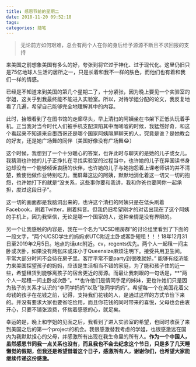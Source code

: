 ```yaml
---
title: 感恩节前的星期二
date: 2018-11-20 09:52:18
tags:
categories: 随笔
---
```


<blockquote class="blockquote-center">无论前方如何艰难，总会有两个人在你的身后给予源源不断且不求回报的支持</blockquote>

来美国之前想象美国有多么的好，夸张到将它过于神化、过于现代化。这里仍旧只是75亿地球人生活的居所之一，只是长着和我不一样的肤色，而他们也有着和我们一样的情感。

<!--more-->

已经是不知道来到美国的第几个星期二了，十分紧张，因为晚上要见一个实验室的学姐，这关乎到我最终能不能进入实验室。所以，对待学姐分配的论文，我反复地看了几遍，希望自己能够完全地理解其中的内容。

此时，抬眼看到了在图书馆的走廊尽头，早上清扫的阿姨坐在书架下正低头玩着手机。正当我对当今时代人们被手机支配深陷其中而唏嘘的时候，我猛然好奇，和这个看起来不知道来自墨西哥还是哪个国家阿姨隔屏聊天的人，究竟是谁？是她教会的好友，还是她广场舞的同伴（美国好像没有广场舞😂）

这个时候，我想到了一个十分暖心的答案，也许此时与聊天的是她的儿子或女儿。我猜测也许她的儿子正挣扎在寻找实验室的过程当中，也许她的儿子在异国读书身边却没有一个能够倾诉衷肠的伙伴，也许她的儿子与她抱怨着上课老师讲的并不清楚，致使他做作业特别吃力。而屏幕这边的阿姨，默默地消化着这一切又一切的抱怨，也许她打下的就是“没关系，这些事你要和我讲，我和你爸也要同你一起承担，度过这段日子”。

这一切的画面都是我脑洞出来的，也许这个清扫的阿姨只是在低头刷着Facebook，刷着Twitter，刷着抖音。但我仍旧希望刚才的对话出现在了这个阿姨的手机上，因为我坚信，无论是哪一个国家的人，这种亲情是没有界限的。

另一个让我感触的内容是，我在一个名为“UCSD租房群”的讨论组里看到了下面的一段文字，“两个UCSD学生的妈妈求UTC附近主卧或客卧短租！！！18年12月31日至2019年2月5日。地点的话utc附近。cv，regents优先。两个人一起租一间主卧或次卧，如果没有两张床或床小于Queensize麻烦注明下。接受共用卫生间。平常大部分时间不会待在房子里。客厅平常不要party到很晚就好。” 能够有经济能力来美国探望孩子的妈妈，应该是生活相当不错的家庭，为了能和孩子住的近一些，希望租赁到能够离孩子的宿舍更近的房源。而最让我刺眼的一句话是，**“两个人一起租一间主卧或次卧”。**也许他们是情同手足的姊妹，更也许她们只是因为孩子的关系才认识的“李同学妈妈”以及”张同学妈妈“。希望每一个在美国花着父母钱的孩子在花钱之前，记得，支持我们花钱的人，是通过这样的方式节俭下来的。并没有要求大家也要省吃俭用，而且你花钱的同时带来的喜悦，父母也会由衷开心，只要不铺张浪费，怀揣着感恩的心，就足矣。

幸运的是，晚上和学姐的见面之后，我看到了进入实验室的希望，也同时收获了来到美国之后的第一个project的机会。我很感激替我考虑的学姐，也很感激远在国内为我默默担心的父母，并感激所有出现在我生命里的所有人。**作为一个中国人，虽然感恩节同我一点关系也没有，而且我也不会去纪念这个节日，只是多了几天睡懒觉的假期，但我还是希望借着这个日子，感激所有人，谢谢你们，也希望大家能继续传递这份感激。**



